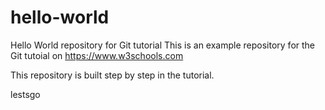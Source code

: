 # hello-world
Hello World repository for Git tutorial
This is an example repository for the Git tutoial on https://www.w3schools.com

This repository is built step by step in the tutorial.

lestsgo
